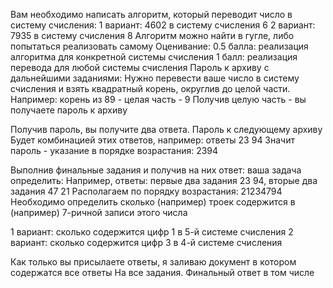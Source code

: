 Вам необходимо написать алгоритм, который переводит число в систему счисления:
1 вариант: 4602 в систему счисления 6
2 вариант: 7935 в систему счисления 8
Алгоритм можно найти в гугле, либо попытаться реализовать самому
Оценивание:
0.5 балла: реализация алгоритма для конкретной системы счисления
1 балл: реализация перевода для любой системы счисления
Пароль к архиву с дальнейшими заданиями:
Нужно перевести ваше число в систему счисления и взять квадратный корень,
округлив до целой части. Например: корень из 89 - целая часть - 9
Получив целую часть - вы получаете пароль к архиву

Получив пароль, вы получите два ответа. Пароль к следующему архиву
Будет комбинацией этих ответов, например: ответы 23 94 
Значит пароль - указание в порядке возрастания: 2394

Выполнив финальные задания и получив на них ответ: ваша задача определить:
Например, ответы: первые два задания 23 94, вторые два задания 47 21 
Располагаем по порядку возрастания: 21234794 
Необходимо определить сколько (например) троек содержится в (например) 7-ричной
записи этого числа

1 вариант: сколько содержится цифр 1 в 5-й системе счисления
2 вариант: сколько содержится цифр 3 в 4-й системе счисления

Как только вы присылаете ответы, я заливаю документ в котором содержатся все ответы 
На все задания. Финальный ответ в том числе